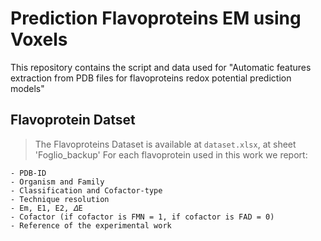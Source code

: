 # Prediction Flavoproteins EM using Voxels

This repository contains the script and data used for "Automatic features extraction from PDB files for flavoproteins redox potential prediction models"

## Flavoprotein Datset

> The Flavoproteins Dataset is available at `dataset.xlsx`, at sheet 'Foglio_backup' 
For each flavoprotein used in this work we report:

```
- PDB-ID 
- Organism and Family
- Classification and Cofactor-type
- Technique resolution
- Em, E1, E2, 𝛥E
- Cofactor (if cofactor is FMN = 1, if cofactor is FAD = 0)
- Reference of the experimental work
```

<br/>
